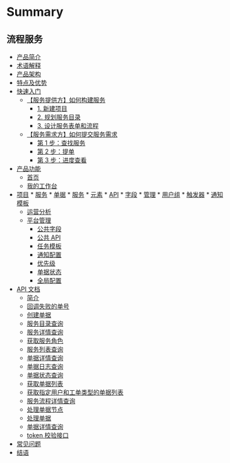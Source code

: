 # Summary

## 流程服务


* [产品简介](产品白皮书/产品简介/README.md)
* [术语解释](产品白皮书/术语解释/Term.md)
* [产品架构](产品白皮书/产品架构图/Architecture.md)
* [特点及优势](产品白皮书/特点及优势/Features.md)
* [快速入门]()
    * [【服务提供方】如何构建服务]()
        * [1. 新建项目](产品白皮书/快速入门/service_admin_01.md)
        * [2. 规划服务目录](产品白皮书/快速入门/service_admin_02.md)
        * [3. 设计服务表单和流程](产品白皮书/快速入门/service_admin_03.md)
    * [【服务需求方】如何提交服务需求]()
        * [第 1 步：查找服务](产品白皮书/快速入门/service_user_01.md)
        * [第 2 步：提单](产品白皮书/快速入门/service_user_02.md)
        * [第 3 步：进度查看](产品白皮书/快速入门/service_user_03.md)
* [产品功能]()
  * [首页](产品白皮书/产品功能/homepage.md)
  * [我的工作台](产品白皮书/产品功能/my-workspace.md)
* [项目]()
      * [服务]()
          * [单据](产品白皮书/产品功能/project-tickets.md)
          * [服务](产品白皮书/产品功能/project-services.md)
      * [元素]()
          * [API](产品白皮书/产品功能/project-apis.md)
          * [字段](产品白皮书/产品功能/project-fields.md)
      * [管理]()
          * [用户组](产品白皮书/产品功能/project-roles.md)
          * [触发器](产品白皮书/产品功能/project-triggers.md)
          * [通知模板](产品白皮书/产品功能/project-notifications.md)
    * [运营分析](产品白皮书/产品功能/statistics.md)
    * [平台管理]()
        * [公共字段](产品白皮书/产品功能/global-fields.md)
        * [公共 API](产品白皮书/产品功能/global-apis.md)
        * [任务模板](产品白皮书/产品功能/global-task-template.md)
        * [通知配置](产品白皮书/产品功能/global-notifications.md)
        * [优先级](产品白皮书/产品功能/global-priority.md)
        * [单据状态](产品白皮书/产品功能/global-ticket-states.md)
        * [全局配置](产品白皮书/产品功能/global-settings.md)
* [API 文档]()
    * [简介](6.1/API文档/itsm/README.md)
    * [回调失败的单号](6.1/API文档/itsm/zh-hans/callback_failed_ticket.md)
    * [创建单据](6.1/API文档/itsm/zh-hans/create_ticket.md)
    * [服务目录查询](6.1/API文档/itsm/zh-hans/get_service_catalogs.md)
    * [服务详情查询](6.1/API文档/itsm/zh-hans/get_service_detail.md)
    * [获取服务角色](6.1/API文档/itsm/zh-hans/get_service_roles.md)
    * [服务列表查询](6.1/API文档/itsm/zh-hans/get_services.md)
    * [单据详情查询](6.1/API文档/itsm/zh-hans/get_ticket_info.md)
    * [单据日志查询](6.1/API文档/itsm/zh-hans/get_ticket_logs.md)
    * [单据状态查询](6.1/API文档/itsm/zh-hans/get_ticket_status.md)
    * [获取单据列表](6.1/API文档/itsm/zh-hans/get_tickets.md)
    * [获取指定用户和工单类型的单据列表](6.1/API文档/itsm/zh-hans/get_tickets_by_user.md)
    * [服务流程详情查询](6.1/API文档/itsm/zh-hans/get_workflow_detail.md)
    * [处理单据节点](6.1/API文档/itsm/zh-hans/operate_node.md)
    * [处理单据](6.1/API文档/itsm/zh-hans/operate_ticket.md)
    * [单据详情查询](6.1/API文档/itsm/zh-hans/ticket_approval_result.md)
    * [token 校验接口](6.1/API文档/itsm/zh-hans/token_verify.md)
* [常见问题](产品白皮书/常见问题/FAQ.md)
* [结语](产品白皮书/结语/Conclusion.md)